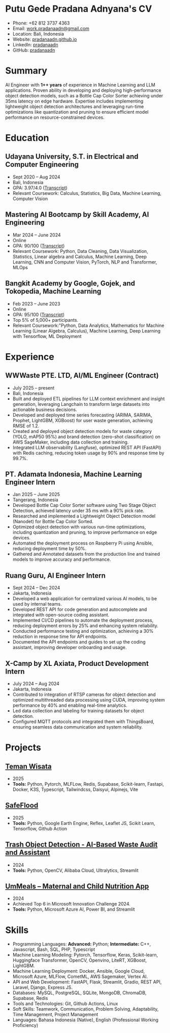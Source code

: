 # Putu Gede Pradana Adnyana's CV

- Phone: +62 812 3737 4363
- Email: [work.pradanaadn@gmail.com](mailto:work.pradanaadn@gmail.com)
- Location: Bali, Indonesia
- Website: [pradanaadn.github.io](https://pradanaadn.github.io/)
- LinkedIn: [pradanaadn](https://linkedin.com/in/pradanaadn)
- GitHub: [pradanaadn](https://github.com/pradanaadn)


# Summary

AI Engineer with **1++ years** of experience in Machine Learning and LLM applications. Proven ability in developing and deploying high-performance object detection models, such as a Bottle Cap Color Sorter achieving under 35ms latency on edge hardware. Expertise includes implementing lightweight object detection architectures and leveraging run-time optimizations like quantization and pruning to ensure efficient model performance on resource-constrained devices.

# Education

## Udayana University, S.T. in Electrical and Computer Engineering

- Sept 2020 – Aug 2024
- Bali, Indonesia
- GPA: 3.97/4.0 ([Transcript](https://drive.google.com/file/d/1pP8v7Sbi2i_VDCOLNyjXUbzSdkNwGF2a/view?usp=sharing))
- Relevant Coursework: Calculus, Statistics, Big Data, Machine Learning, Computer Vision

## Mastering AI Bootcamp by Skill Academy, AI Engineering

- Mar 2024 – June 2024
- Online
- GPA: 90/100 ([Transcript](https://drive.google.com/file/d/1zavbSHSpPOePGauqHs-WYxpkUhOqOrRa/view?usp=sharing))
- Relevant Coursework: Python, Data Cleaning, Data Visualization, Statistics, Linear algebra and Calculus, Machine Learning, Deep Learning, CNN and Computer Vision, PyTorch, NLP and Transformer, MLOps

## Bangkit Academy by Google, Gojek, and Tokopedia, Machine Learning

- Feb 2023 – June 2023
- Online
- GPA: 95/100 ([Transcript](https://drive.google.com/file/d/1JOm2b6ws9PepLZTCV8uZDdDENN64KT7d/view?usp=sharing))
- Top 5% of 5,000+ participants.
- Relevant Coursework:"Python, Data Analytics, Mathematics for Machine Learning (Linear Algebra, Calculus), Machine Learning, Deep Learning with Tensorflow, ML Deployment

# Experience

## WWWaste PTE. LTD, AI/ML Engineer (Contract)

- July 2025 – present
- Bali, Indonesia
- Built and deployed ETL pipelines for LLM context enrichment and insight generation, leveraging Langchain to transform large datasets into actionable business decisions.
- Developed and deployed time series forecasting (ARIMA, SARIMA, Prophet, LightGBM, XGBoost) for user waste generation, achieving RMSE of 1.2.
- Created and deployed object detection models for waste category (YOLO, mAP50 95%) and brand detection (zero-shot classification) on AWS SageMaker, including data collection and training.
- Integrated LLM observability (Langfuse), optimized REST API (FastAPI) with Redis caching, reducing token usage by 90% and response time by 99.7%.

## PT. Adamata Indonesia, Machine Learning Engineer Intern

- Jan 2025 – June 2025
- Tangerang, Indonesia
- Developed Bottle Cap Color Sorter software using Two Stage Object Detection, achieved latency under 35 ms with a 90% pick rate.
- Researched and implemented a Lightweight Object Detection model (Nanodet) for Bottle Cap Color Sorted.
- Optimized object detection with various run-time optimizations, including quantization and pruning, to improve performance on edge devices.
- Automated the deployment process on Raspberry Pi using Ansible, reducing deployment time by 50%.
- Gathered and Annotated datasets from the production line and trained models to improve accuracy and performance.

## Ruang Guru, AI Engineer Intern

- Sept 2024 – Dec 2024
- Jakarta, Indonesia
- Developed a web application for centralized various AI models, to be used by internal teams.
- Developed REST API for code generation and autocomplete and integrated with open-source coding assistant.
- Implemented CI/CD pipelines to automate the deployment process, reducing deployment errors by 25% and enhancing system reliability.
- Conducted performance testing and optimization, achieving a 30% reduction in response time for API endpoints.
- Documented the API endpoints and guides to set up the coding assistant, improving developer onboarding and usage.

## X-Camp by XL Axiata, Product Development Intern

- July 2024 – Aug 2024
- Jakarta, Indonesia
- Contributed to integration of RTSP cameras for object detection and optimized multithreaded data processing using CUDA, improving system performance by 40% and enabling real-time analytics.
- Led data collection and labeling for training datasets for object detection.
- Configured MQTT protocols and integrated them with ThingsBoard, ensuring seamless data communication and system reliability.

# Projects

## [Teman Wisata](https://github.com/TemanWisata)

- 2025
- **Tools:** Python, Pytorch, MLFLow, Redis, Supabase, Scikit-learn, Fastapi, Docker, K3S, Typescript, Tailwindcss, Daisyui, Alpinejs, Vite 

## [SafeFlood](https://github.com/SafeFlood)

- 2025
- **Tools:** Python, Google Earth Engine, Reflex, Leaflet JS, Scikit Learn, Tensorflow, Github Action

## [Trash Object Detection - AI-Based Waste Audit and Assistant](https://pitch.com/v/mangorenai-x6n96f)

- 2024
- **Tools:** Python, OpenCV, Alibaba Cloud, Ultralytics, Streamlit

## [UmMeals – Maternal and Child Nutrition App](https://www.linkedin.com/posts/pradanaadn_ummeals-deck-activity-7223282999407099904-g2PD/?utm_source=share&utm_medium=member_desktop)

- 2024
- Achieved Top 6 in Microsoft Innovation Challenge 2024.
- **Tools:** Python, Microsoft Azure AI, Power BI, and Streamlit

# Skills

- Programming Languages: **Advanced:** Python; **Intermediate:** C++, Javascript, Bash, SQL, PHP, Typescript
- Machine Learning Modeling: Pytorch, Tensorflow, Keras, Scikit-learn, Huggingface Transformer, OpenCV, Openvino, LiteRT, XGBoost, LightGBM.
- Machine Learning Deployment: Docker, Ansible, Google Cloud, Microsoft Azure, MLFlow, CometML, AWS Sagemaker, Vertex AI.
- API and Web Development: FastAPI, Flask, Streamlit, Gradio, REST API, Laravel, Django, Express JS.
- Databases: MySQL, PostgreSQL, SQLite, MongoDB, ChromaDB, Supabase, Redis
- Tools and Technologies: Git, Github Actions, Linux
- Soft Skills: Teamwork, Communication, Problem Solving, Adaptability, Time Management, Project Management
- Languages: Bahasa Indonesia (Native), English (Professional Working Proficiency)
